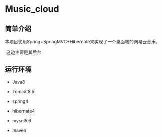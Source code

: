 # Music_cloud
## 简单介绍
​	本项目使用Spring+SpringMVC+Hibernate来实现了一个桌面端的网易云音乐。

​	这边主要是其后台

## 运行环境
- Java8

- Tomcat8.5

- spring4

- hibernate4

- mysql5.6

- maven

  

